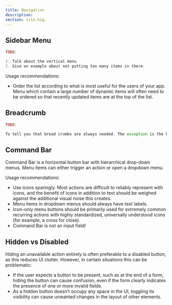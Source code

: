 ```yaml
---
title: Navigation
description:
section: site.hig.
---
```



## Sidebar Menu

```php
TODO: 

1. Talk about the vertical menu
2. Give an example about not putting too many items in there.
```

Usage recommendations:

- Order the list according to what is most useful for the users of your app. Menu which contain a large number of dynamic items will often need to be ordered so that recently updated items are at the top of the list.

## Breadcrumb

```php
TODO: 

To tell you that bread crumbs are always needed. The exception is the home page
```


## Command Bar

Command Bar is a horizontal button bar with hierarchical drop-down menus. Menu items can either trigger an action or open a dropdown menu.

Usage recommendations:

- Use icons sparingly. Most actions are difficult to reliably represent with icons, and the benefit of icons in addition to text should be weighed against the additional visual noise this creates.
- Menu items in dropdown menus should always have text labels.
- Icon-only menu buttons should be primarily used for extremely common recurring actions with highly standardized, universally understood icons (for example, a cross for close).
- Command Bar is not an input field!

## Hidden vs Disabled

Hiding an unavailable action entirely is often preferable to a disabled button, as this reduces UI clutter. However, in certain situations this can be problematic:

- If the user expects a button to be present, such as at the end of a form, hiding the button can cause confusion, even if the form clearly indicates the presence of one or more invalid fields.
- As a hidden button doesn’t occupy any space in the UI, toggling its visibility can cause unwanted changes in the layout of other elements.
